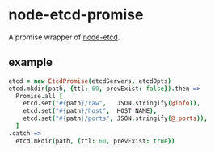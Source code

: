 # node-etcd-promise

A promise wrapper of [node-etcd](https://github.com/stianeikeland/node-etcd).

## example
```coffee
etcd = new EtcdPromise(etcdServers, etcdOpts)
etcd.mkdir(path, {ttl: 60, prevExist: false}).then =>
  Promise.all [
    etcd.set("#{path}/raw",   JSON.stringify(@info)),
    etcd.set("#{path}/host",  HOST_NAME),
    etcd.set("#{path}/ports", JSON.stringify(@_ports)),
  ]
.catch =>
  etcd.mkdir(path, {ttl: 60, prevExist: true})

```
